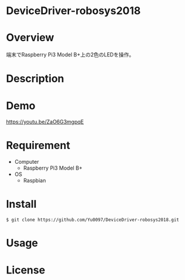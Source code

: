 # DeviceDriver-robosys2018

# Overview
端末でRaspberry Pi3 Model B+上の2色のLEDを操作。

# Description


# Demo
https://youtu.be/ZaO6G3mgpqE

# Requirement
* Computer
  * Raspberry Pi3 Model B+
* OS
  * Raspbian

# Install
```
$ git clone https://github.com/Yu0097/DeviceDriver-robosys2018.git
```

# Usage

# License
